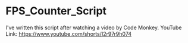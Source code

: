 # FPS_Counter_Script
I've written this script after watching a video by Code Monkey. YouTube Link: https://www.youtube.com/shorts/I2r97r9h074
